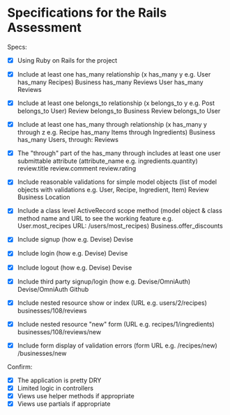 # Specifications for the Rails Assessment

Specs:
- [x] Using Ruby on Rails for the project

- [x] Include at least one has_many relationship (x has_many y e.g. User has_many Recipes)
    Business has_many Reviews
    User has_many Reviews

- [x] Include at least one belongs_to relationship (x belongs_to y e.g. Post belongs_to User)
    Review belongs_to Business
    Review belongs_to User

- [x] Include at least one has_many through relationship (x has_many y through z e.g. Recipe has_many Items through Ingredients)
    Business has_many Users, through: Reviews

- [x] The "through" part of the has_many through includes at least one user submittable attribute (attribute_name e.g. ingredients.quantity)
    review.title
    review.comment
    review.rating

- [x] Include reasonable validations for simple model objects (list of model objects with validations e.g. User, Recipe, Ingredient, Item)
    Review
    Business
    Location

- [x] Include a class level ActiveRecord scope method (model object & class method name and URL to see the working feature e.g. User.most_recipes URL: /users/most_recipes)
    Business.offer_discounts

- [x] Include signup (how e.g. Devise)
    Devise

- [x] Include login (how e.g. Devise)
    Devise

- [x] Include logout (how e.g. Devise)
    Devise

- [x] Include third party signup/login (how e.g. Devise/OmniAuth)
    Devise/OmniAuth Github

- [x] Include nested resource show or index (URL e.g. users/2/recipes)
    businesses/108/reviews

- [x] Include nested resource "new" form (URL e.g. recipes/1/ingredients)
    businesses/108/reviews/new

- [x] Include form display of validation errors (form URL e.g. /recipes/new)
    /businesses/new

Confirm:
- [x] The application is pretty DRY
- [x] Limited logic in controllers
- [x] Views use helper methods if appropriate
- [x] Views use partials if appropriate
